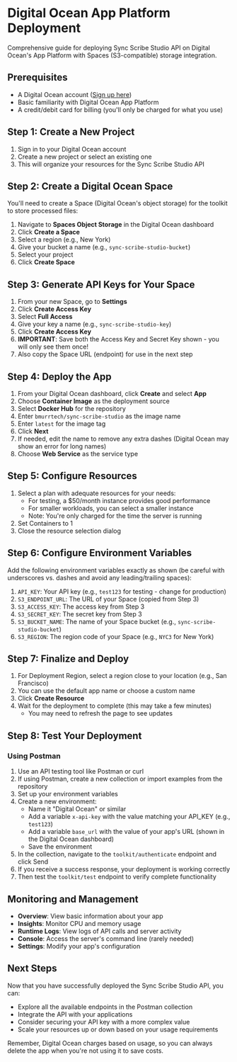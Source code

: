 # Digital Ocean App Platform Deployment

Comprehensive guide for deploying Sync Scribe Studio API on Digital Ocean's App Platform with Spaces (S3-compatible) storage integration.

## Prerequisites

- A Digital Ocean account ([Sign up here](https://www.digitalocean.com/))
- Basic familiarity with Digital Ocean App Platform
- A credit/debit card for billing (you'll only be charged for what you use)

## Step 1: Create a New Project

1. Sign in to your Digital Ocean account
2. Create a new project or select an existing one
3. This will organize your resources for the Sync Scribe Studio API

## Step 2: Create a Digital Ocean Space

You'll need to create a Space (Digital Ocean's object storage) for the toolkit to store processed files:

1. Navigate to **Spaces Object Storage** in the Digital Ocean dashboard
2. Click **Create a Space**
3. Select a region (e.g., New York)
4. Give your bucket a name (e.g., `sync-scribe-studio-bucket`)
5. Select your project
6. Click **Create Space**

## Step 3: Generate API Keys for Your Space

1. From your new Space, go to **Settings**
2. Click **Create Access Key**
3. Select **Full Access**
4. Give your key a name (e.g., `sync-scribe-studio-key`)
5. Click **Create Access Key**
6. **IMPORTANT**: Save both the Access Key and Secret Key shown - you will only see them once!
7. Also copy the Space URL (endpoint) for use in the next step

## Step 4: Deploy the App

1. From your Digital Ocean dashboard, click **Create** and select **App**
2. Choose **Container Image** as the deployment source
3. Select **Docker Hub** for the repository
3. Enter `bmurrtech/sync-scribe-studio` as the image name
5. Enter `latest` for the image tag
6. Click **Next**
7. If needed, edit the name to remove any extra dashes (Digital Ocean may show an error for long names)
8. Choose **Web Service** as the service type

## Step 5: Configure Resources

1. Select a plan with adequate resources for your needs:
   - For testing, a $50/month instance provides good performance
   - For smaller workloads, you can select a smaller instance
   - Note: You're only charged for the time the server is running
2. Set Containers to 1
3. Close the resource selection dialog

## Step 6: Configure Environment Variables

Add the following environment variables exactly as shown (be careful with underscores vs. dashes and avoid any leading/trailing spaces):

1. `API_KEY`: Your API key (e.g., `test123` for testing - change for production)
2. `S3_ENDPOINT_URL`: The URL of your Space (copied from Step 3)
3. `S3_ACCESS_KEY`: The access key from Step 3
4. `S3_SECRET_KEY`: The secret key from Step 3
5. `S3_BUCKET_NAME`: The name of your Space bucket (e.g., `sync-scribe-studio-bucket`)
6. `S3_REGION`: The region code of your Space (e.g., `NYC3` for New York)

## Step 7: Finalize and Deploy

1. For Deployment Region, select a region close to your location (e.g., San Francisco)
2. You can use the default app name or choose a custom name
3. Click **Create Resource**
4. Wait for the deployment to complete (this may take a few minutes)
   - You may need to refresh the page to see updates

## Step 8: Test Your Deployment

### Using Postman

1. Use an API testing tool like Postman or curl
2. If using Postman, create a new collection or import examples from the repository
3. Set up your environment variables
4. Create a new environment:
   - Name it "Digital Ocean" or similar
   - Add a variable `x-api-key` with the value matching your API_KEY (e.g., `test123`)
   - Add a variable `base_url` with the value of your app's URL (shown in the Digital Ocean dashboard)
   - Save the environment
5. In the collection, navigate to the `toolkit/authenticate` endpoint and click Send
6. If you receive a success response, your deployment is working correctly
7. Then test the `toolkit/test` endpoint to verify complete functionality

## Monitoring and Management

- **Overview**: View basic information about your app
- **Insights**: Monitor CPU and memory usage
- **Runtime Logs**: View logs of API calls and server activity
- **Console**: Access the server's command line (rarely needed)
- **Settings**: Modify your app's configuration

## Next Steps

Now that you have successfully deployed the Sync Scribe Studio API, you can:
- Explore all the available endpoints in the Postman collection
- Integrate the API with your applications
- Consider securing your API key with a more complex value
- Scale your resources up or down based on your usage requirements

Remember, Digital Ocean charges based on usage, so you can always delete the app when you're not using it to save costs.